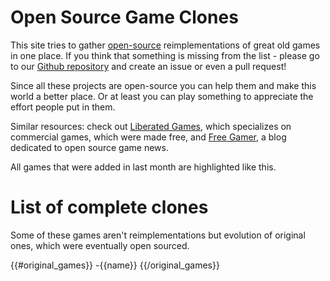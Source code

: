 # Open Source Game Clones
This site tries to gather [open-source](http://en.wikipedia.org/wiki/Open_source) reimplementations of great old games in one place. If you think that something is missing from the list - please go to our [Github repository](http://github.com/piranha/osgameclones/) and create an issue or even a pull request!

Since all these projects are open-source you can help them and make this world a better place. Or at least you can play something to appreciate the effort people put in them.

Similar resources: check out [Liberated Games](http://www.liberatedgames.com/), which specializes on commercial games, which were made free, and [Free Gamer](http://freegamer.blogspot.com/), a blog dedicated to open source game news.

All games that were added in last month are highlighted like this.

# List of complete clones
Some of these games aren't reimplementations but evolution of original ones, which were eventually open sourced.

{{#original_games}}
-{{name}}
{{/original_games}}
